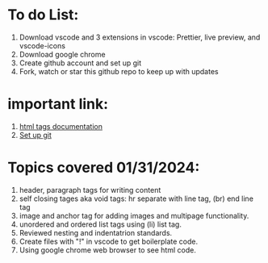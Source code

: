 # To do List:

1. Download vscode and 3 extensions in vscode: Prettier, live preview, and vscode-icons
2. Download google chrome
3. Create github account and set up git
4. Fork, watch or star this github repo to keep up with updates

# important link:

1.  [html tags documentation](https://developer.mozilla.org/en-US/docs/Web/HTML/Element)
2.  [Set up git](https://docs.github.com/en/get-started/getting-started-with-git/set-up-git)

# Topics covered 01/31/2024:

1. header, paragraph tags for writing content
2. self closing tages aka void tags: hr separate with line tag, (br) end line tag
3. image and anchor tag for adding images and multipage functionality.
4. unordered and ordered list tags using (li) list tag.
5. Reviewed nesting and indentatrion standards.
6. Create files with "!" in vscode to get boilerplate code. 
7. Using google chrome web browser to see html code.   
 

